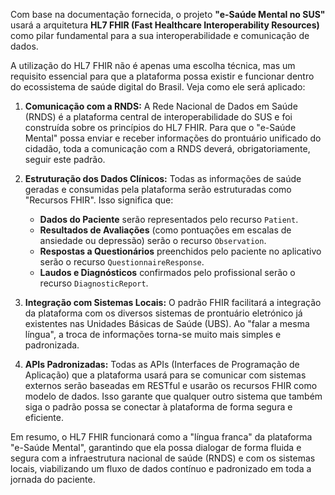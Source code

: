 Com base na documentação fornecida, o projeto **"e-Saúde Mental no SUS"** usará a arquitetura **HL7 FHIR (Fast Healthcare Interoperability Resources)** como pilar fundamental para a sua interoperabilidade e comunicação de dados.

A utilização do HL7 FHIR não é apenas uma escolha técnica, mas um requisito essencial para que a plataforma possa existir e funcionar dentro do ecossistema de saúde digital do Brasil. Veja como ele será aplicado:

1. **Comunicação com a RNDS:** A Rede Nacional de Dados em Saúde (RNDS) é a plataforma central de interoperabilidade do SUS e foi construída sobre os princípios do HL7 FHIR. Para que o "e-Saúde Mental" possa enviar e receber informações do prontuário unificado do cidadão, toda a comunicação com a RNDS deverá, obrigatoriamente, seguir este padrão.  
     
2. **Estruturação dos Dados Clínicos:** Todas as informações de saúde geradas e consumidas pela plataforma serão estruturadas como "Recursos FHIR". Isso significa que:  
     
   * **Dados do Paciente** serão representados pelo recurso `Patient`.  
   * **Resultados de Avaliações** (como pontuações em escalas de ansiedade ou depressão) serão o recurso `Observation`.  
   * **Respostas a Questionários** preenchidos pelo paciente no aplicativo serão o recurso `QuestionnaireResponse`.  
   * **Laudos e Diagnósticos** confirmados pelo profissional serão o recurso `DiagnosticReport`.

   

3. **Integração com Sistemas Locais:** O padrão FHIR facilitará a integração da plataforma com os diversos sistemas de prontuário eletrónico já existentes nas Unidades Básicas de Saúde (UBS). Ao "falar a mesma língua", a troca de informações torna-se muito mais simples e padronizada.  
     
4. **APIs Padronizadas:** Todas as APIs (Interfaces de Programação de Aplicação) que a plataforma usará para se comunicar com sistemas externos serão baseadas em RESTful e usarão os recursos FHIR como modelo de dados. Isso garante que qualquer outro sistema que também siga o padrão possa se conectar à plataforma de forma segura e eficiente.

Em resumo, o HL7 FHIR funcionará como a "língua franca" da plataforma "e-Saúde Mental", garantindo que ela possa dialogar de forma fluida e segura com a infraestrutura nacional de saúde (RNDS) e com os sistemas locais, viabilizando um fluxo de dados contínuo e padronizado em toda a jornada do paciente.